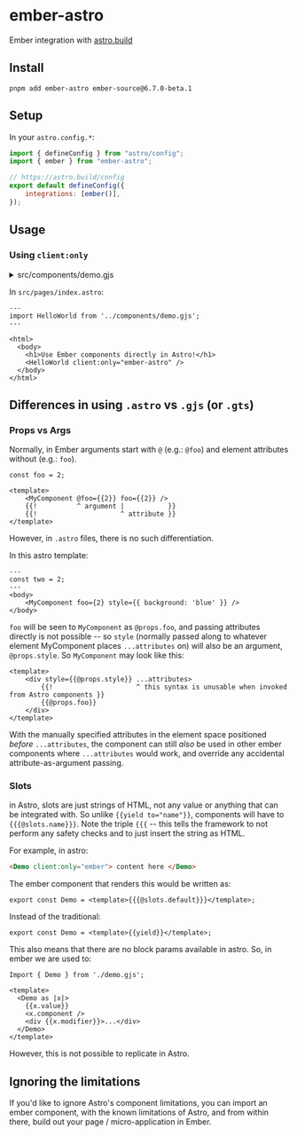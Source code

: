 # ember-astro

Ember integration with [astro.build](https://astro.build/)

## Install

```
pnpm add ember-astro ember-source@6.7.0-beta.1
```

## Setup

In your `astro.config.*`:

```js
import { defineConfig } from "astro/config";
import { ember } from "ember-astro";

// https://astro.build/config
export default defineConfig({
	integrations: [ember()],
});
```

## Usage

### Using `client:only`

<details><summary>src/components/demo.gjs</summary>

```gjs
import Component from "@glimmer/component";
import { tracked } from "@glimmer/tracking";
import { on } from "@ember/modifier";

export default class HelloWorld extends Component {
	@tracked count = 0;

	increment = () => (this.count += 1);

	<template>
		<p>You have clicked the button {{this.count}} times.</p>

		<button type="button" {{on "click" this.increment}}>Click</button>
	</template>
}
```

</details>

In `src/pages/index.astro`:

```astro
---
import HelloWorld from '../components/demo.gjs';
---

<html>
  <body>
    <h1>Use Ember components directly in Astro!</h1>
    <HelloWorld client:only="ember-astro" />
  </body>
</html>
```

## Differences in using `.astro` vs `.gjs` (or `.gts`)

### Props vs Args

Normally, in Ember arguments start with `@` (e.g.: `@foo`) and element attributes without (e.g.:
`foo`).

```gjs
const foo = 2;

<template>
	<MyComponent @foo={{2}} foo={{2}} />
	{{!          ^ argument |           }}
	{{!                     ^ attribute }}
</template>
```

However, in `.astro` files, there is no such differentiation.

In this astro template:

```astro
---
const two = 2;
---
<body>
	<MyComponent foo={2} style={{ background: 'blue' }} />
</body>
```

`foo` will be seen to `MyComponent` as `@props.foo`, and passing attributes directly is not possible -- so
`style` (normally passed along to whatever element MyComponent places `...attributes` on) will also
be an argument, `@props.style`. So `MyComponent` may look like this:

```gjs
<template>
	<div style={{@props.style}} ...attributes>
		{{!                     ^ this syntax is unusable when invoked from Astro components }}
		{{@props.foo}}
	</div>
</template>
```

With the manually specified attributes in the element space positioned _before_ `...attributes`, the
component can still _also_ be used in other ember components where `...attributes` would work, and
override any accidental attribute-as-argument passing.

### Slots

in Astro, slots are just strings of HTML, not any value or anything that can be integrated with.
So unlike `{{yield to="name"}}`, components will have to `{{{@slots.name}}}`. Note the triple
`{{{` -- this tells the framework to not perform any safety checks and to just insert the string
as HTML.

For example, in astro:

```html
<Demo client:only="ember"> content here </Demo>
```

The ember component that renders this would be written as:

```gjs
export const Demo = <template>{{{@slots.default}}}</template>;
```

Instead of the traditional:

```gjs
export const Demo = <template>{{yield}}</template>;
```

This also means that there are no block params available in astro.
So, in ember we are used to:

```gjs
Import { Demo } from './demo.gjs';

<template>
  <Demo as |x|>
    {{x.value}}
    <x.component />
    <div {{x.modifier}}>...</div>
  </Demo>
</template>
```

However, this is not possible to replicate in Astro.

## Ignoring the limitations

If you'd like to ignore Astro's component limitations, you can import an ember component, with the
known limitations of Astro, and from within there, build out your page / micro-application in Ember.
